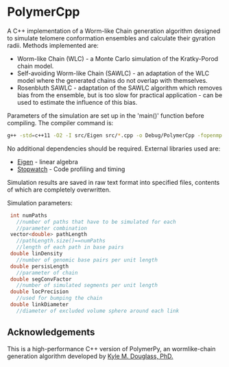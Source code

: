 # PolymerCpp

A C++ implementation of a Worm-like Chain generation algorithm designed to simulate telomere conformation ensembles and calculate their gyration radii. Methods implemented are:
 - Worm-like Chain (WLC) - a Monte Carlo simulation of the Kratky-Porod chain model.
 - Self-avoiding Worm-like Chain (SAWLC) - an adaptation of the WLC model where the generated chains do not overlap with themselves.
 - Rosenbluth SAWLC - adaptation of the SAWLC algorithm which removes bias from the ensemble, but is too slow for practical application - can be used to estimate the influence of this bias.

Parameters of the simulation are set up in the 'main()' function before compiling. The compiler command is:

```bash
g++ -std=c++11 -O2 -I src/Eigen src/*.cpp -o Debug/PolymerCpp -fopenmp
```

No additional dependencies should be required. External libraries used are:
 - [Eigen](http://eigen.tuxfamily.org/) - linear algebra
 - [Stopwatch](https://code.google.com/p/cpp-stopwatch/) - Code profiling and timing

Simulation results are saved in raw text format into specified files, contents of which are completely overwritten.

Simulation parameters:
```c++
 int numPaths
   //number of paths that have to be simulated for each
   //parameter combination
 vector<double> pathLength
   //pathLength.size()==numPaths
   //length of each path in base pairs
 double linDensity
   //number of genomic base pairs per unit length
 double persisLength
   //parameter of chain
 double segConvFactor
   //number of simulated segments per unit length
 double locPrecision
   //used for bumping the chain
 double linkDiameter
   //diameter of excluded volume sphere around each link
```


## Acknowledgements
This is a high-performance C++ version of PolymerPy, an wormlike-chain generation algorithm developed by [Kyle M. Douglass, PhD.](https://github.com/kmdouglass)
